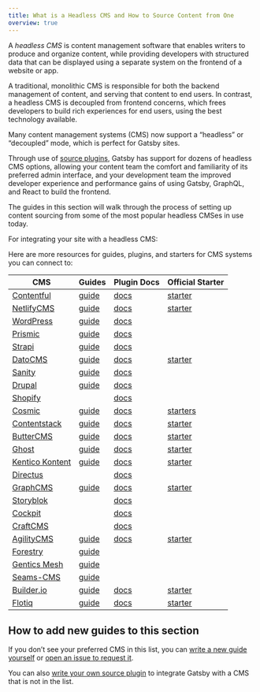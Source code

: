 ```yaml
---
title: What is a Headless CMS and How to Source Content from One
overview: true
---
```


A _headless CMS_ is content management software that enables writers to produce and organize content, while providing developers with structured data that can be displayed using a separate system on the frontend of a website or app.

A traditional, monolithic CMS is responsible for both the backend management of content, and serving that content to end users. In contrast, a headless CMS is decoupled from frontend concerns, which frees developers to build rich experiences for end users, using the best technology available.

Many content management systems (CMS) now support a “headless” or “decoupled” mode, which is perfect for Gatsby sites.

Through use of [source plugins](/plugins/?=source), Gatsby has support for dozens of headless CMS options, allowing your content team the comfort and familiarity of its preferred admin interface, and your development team the improved developer experience and performance gains of using Gatsby, GraphQL, and React to build the frontend.

The guides in this section will walk through the process of setting up content sourcing from some of the most popular headless CMSes in use today.

<CloudCallout>For integrating your site with a headless CMS:</CloudCallout>
<GuideList slug={props.slug} />

<!--
  Ordering in this section is driven by Gatsby plugin downloads (/plugins/?=gatsby-source-) & CMS vendor size/adoption.
-->

Here are more resources for guides, plugins, and starters for CMS systems you can connect to:

| CMS                                           | Guides                                                                           | Plugin Docs                                          | Official Starter                                                   |
| --------------------------------------------- | -------------------------------------------------------------------------------- | ---------------------------------------------------- | ------------------------------------------------------------------ |
| [Contentful](https://www.contentful.com/)     | [guide](/docs/sourcing-from-contentful/)                                         | [docs](/packages/gatsby-source-contentful)           | [starter](/starters/contentful/starter-gatsby-blog/)               |
| [NetlifyCMS](https://www.netlifycms.org/)     | [guide](/docs/sourcing-from-netlify-cms/)                                        | [docs](/packages/gatsby-plugin-netlify-cms)          | [starter](/starters/netlify-templates/gatsby-starter-netlify-cms/) |
| [WordPress](https://www.wordpress.com/)       | [guide](/docs/sourcing-from-wordpress/)                                          | [docs](/packages/gatsby-source-wordpress)            |                                                                    |
| [Prismic](https://www.prismic.io/)            | [guide](/docs/sourcing-from-prismic/)                                            | [docs](/packages/gatsby-source-prismic)              |                                                                    |
| [Strapi](https://strapi.io/)                  | [guide](/blog/2018-1-18-strapi-and-gatsby/)                                      | [docs](/packages/gatsby-source-strapi)               |                                                                    |
| [DatoCMS](https://www.datocms.com/)           | [guide](https://www.gatsbyjs.com/guides/datocms/)                                | [docs](/packages/gatsby-source-datocms)              | [starter](/starters/datocms/gatsby-portfolio/)                     |
| [Sanity](https://www.sanity.io/)              | [guide](/docs/sourcing-from-sanity)                                              | [docs](/packages/gatsby-source-sanity/)              |                                                                    |
| [Drupal](https://www.drupal.com/)             | [guide](/docs/sourcing-from-drupal/)                                             | [docs](/packages/gatsby-source-drupal)               |                                                                    |
| [Shopify](https://www.shopify.com/)           |                                                                                  | [docs](/packages/gatsby-source-shopify)              |                                                                    |
| [Cosmic](https://cosmicjs.com/)               | [guide](/blog/2018-06-07-build-a-gatsby-blog-using-the-cosmic-js-source-plugin/) | [docs](/packages/gatsby-source-cosmicjs)             | [starters](/starters/?s=cosmic&v=2)                                |
| [Contentstack](https://www.contentstack.com/) | [guide](/docs/sourcing-from-contentstack)                                        | [docs](/packages/gatsby-source-contentstack)         | [starter](/starters/contentstack/gatsby-starter-contentstack/)     |
| [ButterCMS](https://buttercms.com/)           | [guide](/docs/sourcing-from-buttercms/)                                          | [docs](/packages/gatsby-source-buttercms)            | [starter](/starters/ButterCMS/gatsby-starter-buttercms/)           |
| [Ghost](https://ghost.org/)                   | [guide](/docs/sourcing-from-ghost/)                                              | [docs](/packages/gatsby-source-ghost/)               | [starter](/starters/TryGhost/gatsby-starter-ghost/)                |
| [Kentico Kontent](https://kontent.ai/)        | [guide](/docs/sourcing-from-kentico-kontent)                                     | [docs](/packages/@kentico/gatsby-source-kontent)     | [starter](/starters/Kentico/gatsby-starter-kontent/)               |
| [Directus](https://directus.io/)              |                                                                                  | [docs](/packages/gatsby-source-directus)             |                                                                    |
| [GraphCMS](https://graphcms.com/)             | [guide](/docs/sourcing-from-graphcms)                                            | [docs](/packages/gatsby-source-graphql)              | [starter](/starters/GraphCMS/gatsby-graphcms-tailwindcss-example/) |
| [Storyblok](https://www.storyblok.com/)       |                                                                                  | [docs](/packages/gatsby-source-storyblok)            |                                                                    |
| [Cockpit](https://getcockpit.com/)            |                                                                                  | [docs](/packages/gatsby-plugin-cockpit)              |                                                                    |
| [CraftCMS](https://craftcms.com/)             |                                                                                  | [docs](/packages/gatsby-source-craftcms)             |                                                                    |
| [AgilityCMS](https://agilitycms.com/)         | [guide](/docs/sourcing-from-agilitycms/)                                         | [docs](/packages/@agility/gatsby-source-agilitycms/) | [starter](/starters/agility/agility-gatsby-starter/)               |
| [Forestry](https://forestry.io/)              | [guide](/docs/sourcing-from-forestry/)                                           |                                                      |                                                                    |
| [Gentics Mesh](https://getmesh.io)            | [guide](/docs/sourcing-from-gentics-mesh)                                        |                                                      |                                                                    |
| [Seams-CMS](https://seams-cms.com/)           | [guide](/docs/sourcing-from-seams-cms)                                           |                                                      |                                                                    |
| [Builder.io](https://www.builder.io/)         | [guide](/docs/sourcing-from-builder-io/)                                         | [docs](/packages/@builder.io/gatsby/)                | [starter](https://github.com/BuilderIO/gatsby-starter-builder)     |
| [Flotiq](https://flotiq.com/)                 | [guide](/docs/sourcing-from-flotiq/)                                             | [docs](/packages/gatsby-source-flotiq)               | [starter](https://github.com/flotiq/gatsby-starter-blog)           |

## How to add new guides to this section

If you don’t see your preferred CMS in this list, you can [write a new guide yourself](/contributing/how-to-contribute/) or [open an issue to request it](https://github.com/gatsbyjs/gatsby/issues/new/choose).

You can also [write your own source plugin](/docs/creating-a-source-plugin/) to integrate Gatsby with a CMS that is not in the list.
